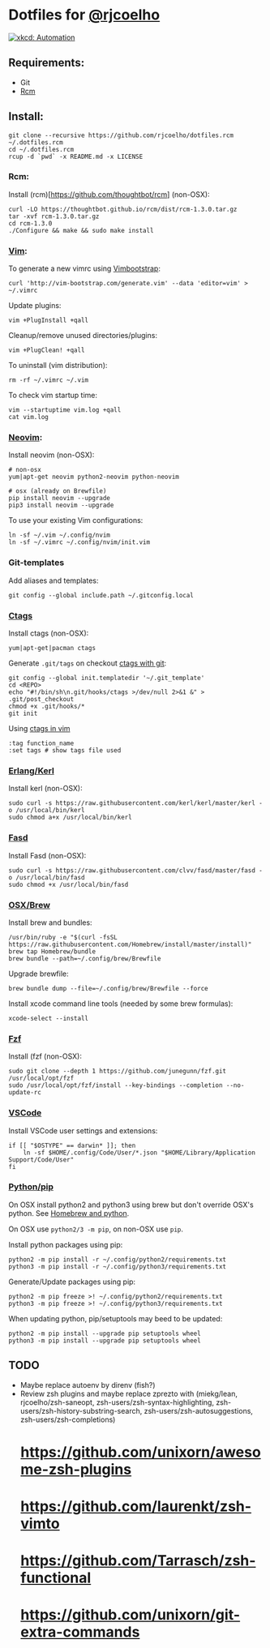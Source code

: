 # Dotfiles for [@rjcoelho](https://github.com/rjcoelho)

[![xkcd: Automation](http://imgs.xkcd.com/comics/automation.png)](http://xkcd.com/1319/)

## Requirements:

- Git
- [Rcm](https://github.com/thoughtbot/rcm)

## Install:
```
git clone --recursive https://github.com/rjcoelho/dotfiles.rcm ~/.dotfiles.rcm
cd ~/.dotfiles.rcm
rcup -d `pwd` -x README.md -x LICENSE
```

### Rcm:

Install (rcm)[https://github.com/thoughtbot/rcm] (non-OSX):
```
curl -LO https://thoughtbot.github.io/rcm/dist/rcm-1.3.0.tar.gz
tar -xvf rcm-1.3.0.tar.gz
cd rcm-1.3.0
./Configure && make && sudo make install
```

### [Vim](http://www.vim.org/):

To generate a new vimrc using [Vimbootstrap](http://vim-bootstrap.com):
```
curl 'http://vim-bootstrap.com/generate.vim' --data 'editor=vim' > ~/.vimrc
```

Update plugins:
```
vim +PlugInstall +qall
```

Cleanup/remove unused directories/plugins:
```
vim +PlugClean! +qall
```

To uninstall (vim distribution):
```
rm -rf ~/.vimrc ~/.vim
```

To check vim startup time:
```
vim --startuptime vim.log +qall
cat vim.log
```

### [Neovim](https://github.com/neovim/neovim):

Install neovim (non-OSX):
```
# non-osx
yum|apt-get neovim python2-neovim python-neovim

# osx (already on Brewfile)
pip install neovim --upgrade
pip3 install neovim --upgrade
```

To use your existing Vim configurations:
```
ln -sf ~/.vim ~/.config/nvim
ln -sf ~/.vimrc ~/.config/nvim/init.vim
```

### Git-templates

Add aliases and templates:
```
git config --global include.path ~/.gitconfig.local
```

### [Ctags](http://ctags.sourceforge.net/)

Install ctags (non-OSX):
```
yum|apt-get|pacman ctags
```

Generate ```.git/tags``` on checkout [ctags with git](https://github.com/scottsbaldwin/effortless-ctags-with-git):
```
git config --global init.templatedir '~/.git_template'
cd <REPO>
echo "#!/bin/sh\n.git/hooks/ctags >/dev/null 2>&1 &" > .git/post_checkout
chmod +x .git/hooks/*
git init
```

Using [ctags in vim](https://andrew.stwrt.ca/posts/vim-ctags/)
```
:tag function_name
:set tags # show tags file used
```

### [Erlang/Kerl](https://github.com/kerl/kerl)

Install kerl (non-OSX):
```
sudo curl -s https://raw.githubusercontent.com/kerl/kerl/master/kerl -o /usr/local/bin/kerl
sudo chmod a+x /usr/local/bin/kerl
```

### [Fasd](https://github.com/clvv/fasd)

Install Fasd (non-OSX):
```
sudo curl -s https://raw.githubusercontent.com/clvv/fasd/master/fasd -o /usr/local/bin/fasd
sudo chmod +x /usr/local/bin/fasd
```

### [OSX/Brew](http://brew.sh/)

Install brew and bundles:
```
/usr/bin/ruby -e "$(curl -fsSL https://raw.githubusercontent.com/Homebrew/install/master/install)"
brew tap Homebrew/bundle
brew bundle --path=~/.config/brew/Brewfile
```

Upgrade brewfile:
```
brew bundle dump --file=~/.config/brew/Brewfile --force
```

Install xcode command line tools (needed by some brew formulas):
```
xcode-select --install
```

### [Fzf](https://github.com/junegunn/fzf)

Install (fzf (non-OSX):
```
sudo git clone --depth 1 https://github.com/junegunn/fzf.git /usr/local/opt/fzf
sudo /usr/local/opt/fzf/install --key-bindings --completion --no-update-rc
```

### [VSCode](https://github.com/Microsoft/vscode)

Install VSCode user settings and extensions:
```
if [[ "$OSTYPE" == darwin* ]]; then
    ln -sf $HOME/.config/Code/User/*.json "$HOME/Library/Application Support/Code/User"
fi
```

### [Python/pip](https://pip.pypa.io/en/stable/quickstart/)

On OSX install python2 and python3 using brew but don't override OSX's python. See [Homebrew and python](https://docs.brew.sh/Homebrew-and-Python.html).

On OSX use ```python2/3 -m pip```, on non-OSX use ```pip```.

Install python packages using pip:
```
python2 -m pip install -r ~/.config/python2/requirements.txt
python3 -m pip install -r ~/.config/python3/requirements.txt
```

Generate/Update packages using pip:
```
python2 -m pip freeze >! ~/.config/python2/requirements.txt
python3 -m pip freeze >! ~/.config/python3/requirements.txt
```

When updating python, pip/setuptools may beed to be updated:
```
python2 -m pip install --upgrade pip setuptools wheel
python3 -m pip install --upgrade pip setuptools wheel
```

## TODO
- Maybe replace autoenv by direnv (fish?)
- Review zsh plugins and maybe replace zprezto with (miekg/lean, rjcoelho/zsh-saneopt, zsh-users/zsh-syntax-highlighting, zsh-users/zsh-history-substring-search, zsh-users/zsh-autosuggestions, zsh-users/zsh-completions)
    # https://github.com/unixorn/awesome-zsh-plugins
    # https://github.com/laurenkt/zsh-vimto
    # https://github.com/Tarrasch/zsh-functional
    # https://github.com/unixorn/git-extra-commands

